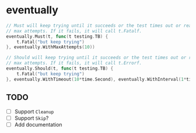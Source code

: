 # eventually

```go
// Must will keep trying until it succeeds or the test times out or reaches
// max attempts. If it fails, it will call t.Fatalf.
eventually.Must(t, func(t testing.TB) {
	t.Fatal("but keep trying")
}, eventually.WithMaxAttempts(10))

// Should will keep trying until it succeeds or the test times out or reaches
// max attempts. If it fails, it will call t.Errorf.
eventually.Should(t, func(t testing.TB) {
	t.Fatal("but keep trying")
}, eventually.WithTimeout(10*time.Second), eventually.WithInterval(1*time.Second))
```

## TODO
- [ ] Support `Cleanup`
- [ ] Support `Skip`?
- [ ] Add documentation
